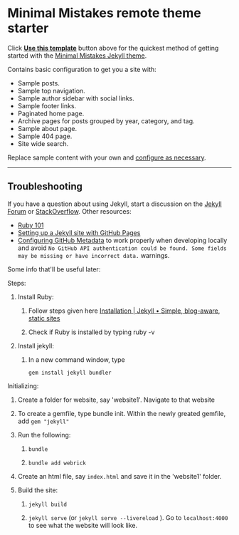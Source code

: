# Minimal Mistakes remote theme starter

Click [**Use this template**](https://github.com/mmistakes/mm-github-pages-starter/generate) button above for the quickest method of getting started with the [Minimal Mistakes Jekyll theme](https://github.com/mmistakes/minimal-mistakes).

Contains basic configuration to get you a site with:

- Sample posts.
- Sample top navigation.
- Sample author sidebar with social links.
- Sample footer links.
- Paginated home page.
- Archive pages for posts grouped by year, category, and tag.
- Sample about page.
- Sample 404 page.
- Site wide search.

Replace sample content with your own and [configure as necessary](https://mmistakes.github.io/minimal-mistakes/docs/configuration/).

---

## Troubleshooting

If you have a question about using Jekyll, start a discussion on the [Jekyll Forum](https://talk.jekyllrb.com/) or [StackOverflow](https://stackoverflow.com/questions/tagged/jekyll). Other resources:

- [Ruby 101](https://jekyllrb.com/docs/ruby-101/)
- [Setting up a Jekyll site with GitHub Pages](https://jekyllrb.com/docs/github-pages/)
- [Configuring GitHub Metadata](https://github.com/jekyll/github-metadata/blob/master/docs/configuration.md#configuration) to work properly when developing locally and avoid `No GitHub API authentication could be found. Some fields may be missing or have incorrect data.` warnings.





Some info that'll be useful later:

Steps:

1. Install Ruby:
   
   1. Follow steps given here [Installation | Jekyll • Simple, blog-aware, static sites](https://jekyllrb.com/docs/installation/)
   
   2. Check if Ruby is installed by typing ruby -v

2. Install jekyll:
   
   1. In a new command window, type
      
      `gem install jekyll bundler`

Initializing:

1. Create a folder for website, say 'website1'. Navigate to that website

2. To create a gemfile, type bundle init. Within the newly greated gemfile, add `gem "jekyll"`

3. Run the following:
   
   1. `bundle`
   
   2. `bundle add webrick`

4. Create an html file, say `index.html` and save it in the 'website1' folder.

5. Build the site:
   
   1. `jekyll build`
   
   2. `jekyll serve` (or `jekyll serve --livereload` ). Go to `localhost:4000` to see what the website will look like.
